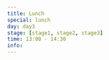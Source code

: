 ```yaml
---
title: Lunch
special: lunch
day: day3
stage: [stage1, stage2, stage3]
time: 13:00 - 14:30
info: 
---
```

